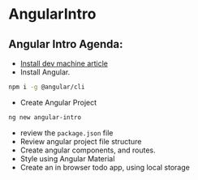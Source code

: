 # AngularIntro
## Angular Intro Agenda:
* [Install dev machine article](https://noam.hashnode.dev/installing-a-node-js-dev-machine)
* Install Angular.
```sh
npm i -g @angular/cli
```
  
* Create Angular Project
```sh
ng new angular-intro
```  

* review the `package.json` file
* Review angular project file structure
* Create angular components, and routes.
* Style using Angular Material
* Create an in browser todo app, using local storage
